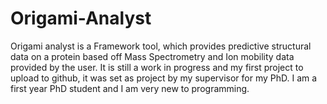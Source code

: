 # Origami-Analyst
Origami analyst is a Framework tool, which provides predictive structural data on a protein based off Mass Spectrometry and Ion mobility data provided by the user.
It is still a work in progress and my first project to upload to github, it was set as project by my supervisor for my PhD.
I am a first year PhD student and I am very new to programming.
